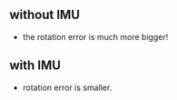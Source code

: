 ## without IMU

- the rotation error is much more bigger!


## with IMU

- rotation error is smaller.
